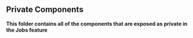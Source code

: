 ## Private Components

**This folder contains all of the components that are exposed as private in the Jobs feature**

